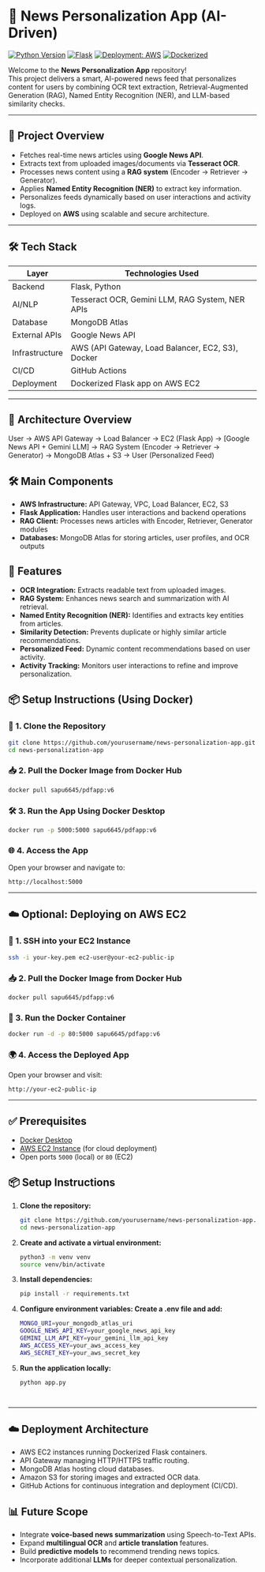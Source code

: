 # 📰 News Personalization App (AI-Driven)

[![Python Version](https://img.shields.io/badge/python-3.8%2B-blue.svg)](https://www.python.org/)
[![Flask](https://img.shields.io/badge/Framework-Flask-lightgrey.svg)](https://flask.palletsprojects.com/)
[![Deployment: AWS](https://img.shields.io/badge/Deployed%20on-AWS-orange.svg)](https://aws.amazon.com/)
[![Dockerized](https://img.shields.io/badge/Docker-Containerized-blue.svg)](https://www.docker.com/)

Welcome to the **News Personalization App** repository!  
This project delivers a smart, AI-powered news feed that personalizes content for users by combining OCR text extraction, Retrieval-Augmented Generation (RAG), Named Entity Recognition (NER), and LLM-based similarity checks.

---

## 📌 Project Overview

- Fetches real-time news articles using **Google News API**.
- Extracts text from uploaded images/documents via **Tesseract OCR**.
- Processes news content using a **RAG system** (Encoder → Retriever → Generator).
- Applies **Named Entity Recognition (NER)** to extract key information.
- Personalizes feeds dynamically based on user interactions and activity logs.
- Deployed on **AWS** using scalable and secure architecture.

---

## 🛠️ Tech Stack

| Layer         | Technologies Used |
|---------------|--------------------|
| Backend       | Flask, Python |
| AI/NLP        | Tesseract OCR, Gemini LLM, RAG System, NER APIs |
| Database      | MongoDB Atlas |
| External APIs | Google News API |
| Infrastructure| AWS (API Gateway, Load Balancer, EC2, S3), Docker |
| CI/CD         | GitHub Actions |
| Deployment    | Dockerized Flask app on AWS EC2 |

---

## 📐 Architecture Overview

User → AWS API Gateway → Load Balancer → EC2 (Flask App) → 
  [Google News API + Gemini LLM] → 
  RAG System (Encoder → Retriever → Generator) →
  MongoDB Atlas + S3 → 
User (Personalized Feed)




## 🛠️ Main Components

- **AWS Infrastructure:** API Gateway, VPC, Load Balancer, EC2, S3
- **Flask Application:** Handles user interactions and backend operations
- **RAG Client:** Processes news articles with Encoder, Retriever, Generator modules
- **Databases:** MongoDB Atlas for storing articles, user profiles, and OCR outputs



## 🚀 Features

- **OCR Integration:** Extracts readable text from uploaded images.
- **RAG System:** Enhances news search and summarization with AI retrieval.
- **Named Entity Recognition (NER):** Identifies and extracts key entities from articles.
- **Similarity Detection:** Prevents duplicate or highly similar article recommendations.
- **Personalized Feed:** Dynamic content recommendations based on user activity.
- **Activity Tracking:** Monitors user interactions to refine and improve personalization.

## 📦 Setup Instructions (Using Docker)

### 🔧 1. Clone the Repository

```bash
git clone https://github.com/yourusername/news-personalization-app.git
cd news-personalization-app
```

### 📥 2. Pull the Docker Image from Docker Hub

```bash
docker pull sapu6645/pdfapp:v6
```

### 🛠 3. Run the App Using Docker Desktop

```bash
docker run -p 5000:5000 sapu6645/pdfapp:v6
```

### 🌐 4. Access the App

Open your browser and navigate to:

```
http://localhost:5000
```

---

## ☁️ Optional: Deploying on AWS EC2

### 🔐 1. SSH into your EC2 Instance

```bash
ssh -i your-key.pem ec2-user@your-ec2-public-ip
```

### 📥 2. Pull the Docker Image from Docker Hub

```bash
docker pull sapu6645/pdfapp:v6
```

### 🚀 3. Run the Docker Container

```bash
docker run -d -p 80:5000 sapu6645/pdfapp:v6
```

### 🌍 4. Access the Deployed App

Open your browser and visit:

```
http://your-ec2-public-ip
```

---

## ✅ Prerequisites

- [Docker Desktop](https://www.docker.com/products/docker-desktop/)
- [AWS EC2 Instance](https://aws.amazon.com/ec2/) (for cloud deployment)
- Open ports `5000` (local) or `80` (EC2)
## 📦 Setup Instructions

1. **Clone the repository:**
   ```bash
   git clone https://github.com/yourusername/news-personalization-app.git
   cd news-personalization-app
2. **Create and activate a virtual environment:**
   ```bash
   python3 -m venv venv
   source venv/bin/activate
3. **Install dependencies:**
   ```bash
   pip install -r requirements.txt
4. **Configure environment variables: Create a .env file and add:**
   ```bash
   MONGO_URI=your_mongodb_atlas_uri
   GOOGLE_NEWS_API_KEY=your_google_news_api_key
   GEMINI_LLM_API_KEY=your_gemini_llm_api_key
   AWS_ACCESS_KEY=your_aws_access_key
   AWS_SECRET_KEY=your_aws_secret_key
5. **Run the application locally:**
   ```bash
   python app.py




---

## ☁️ Deployment Architecture

- AWS EC2 instances running Dockerized Flask containers.
- API Gateway managing HTTP/HTTPS traffic routing.
- MongoDB Atlas hosting cloud databases.
- Amazon S3 for storing images and extracted OCR data.
- GitHub Actions for continuous integration and deployment (CI/CD).


## 📊 Future Scope

- Integrate **voice-based news summarization** using Speech-to-Text APIs.
- Expand **multilingual OCR** and **article translation** features.
- Build **predictive models** to recommend trending news topics.
- Incorporate additional **LLMs** for deeper contextual personalization.


   

